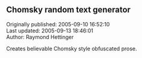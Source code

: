 ## Chomsky random text generator  
Originally published: 2005-09-10 16:52:10  
Last updated: 2005-09-13 18:46:01  
Author: Raymond Hettinger  
  
Creates believable Chomsky style obfuscated prose.